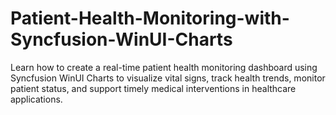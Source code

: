 # Patient-Health-Monitoring-with-Syncfusion-WinUI-Charts
Learn how to create a real-time patient health monitoring dashboard using Syncfusion WinUI Charts to visualize vital signs, track health trends, monitor patient status, and support timely medical interventions in healthcare applications.
